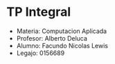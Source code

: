 # TP Integral

- Materia: Computacion Aplicada
- Profesor: Alberto Deluca
- Alumno: Facundo Nicolas Lewis
- Legajo: 0156689
